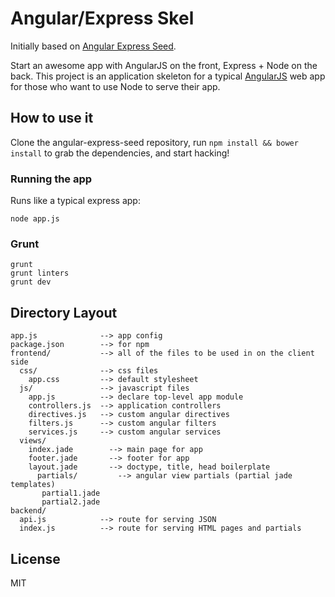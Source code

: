 # Angular/Express Skel

Initially based on [Angular Express Seed](https://github.com/btford/angular-express-seed).

Start an awesome app with AngularJS on the front, Express + Node on the back. This project is an
application skeleton for a typical [AngularJS](http://angularjs.org/) web app for those who want
to use Node to serve their app.

## How to use it

Clone the angular-express-seed repository, run `npm install && bower install` to grab the dependencies, and start hacking!

### Running the app

Runs like a typical express app:

    node app.js


### Grunt

    grunt
    grunt linters
    grunt dev

## Directory Layout
    
    app.js              --> app config
    package.json        --> for npm
    frontend/           --> all of the files to be used in on the client side
      css/              --> css files
        app.css         --> default stylesheet
      js/               --> javascript files
        app.js          --> declare top-level app module
        controllers.js  --> application controllers
        directives.js   --> custom angular directives
        filters.js      --> custom angular filters
        services.js     --> custom angular services
      views/
        index.jade        --> main page for app
        footer.jade       --> footer for app
        layout.jade       --> doctype, title, head boilerplate
          partials/         --> angular view partials (partial jade templates)
           partial1.jade
           partial2.jade
    backend/
      api.js            --> route for serving JSON
      index.js          --> route for serving HTML pages and partials

## License
MIT
